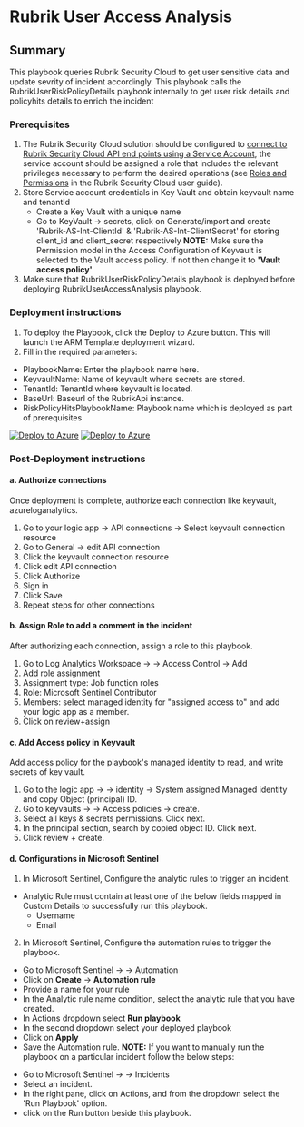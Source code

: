 # Rubrik User Access Analysis
## Summary
This playbook queries Rubrik Security Cloud to get user sensitive data and update sevrity of incident accordingly. This playbook calls the RubrikUserRiskPolicyDetails playbook internally to get user risk details and policyhits details to enrich the incident
### Prerequisites
1. The Rubrik Security Cloud solution should be configured to [connect to Rubrik Security Cloud API end points using a Service Account](https://docs.rubrik.com/en-us/saas/saas/polaris_api_access_with_service_accounts.html), the service account should be assigned a role that includes the relevant privileges necessary to perform the desired operations (see [Roles and Permissions](https://docs.rubrik.com/en-us/saas/saas/common/roles_and_permissions.html) in the Rubrik Security Cloud user guide).
2. Store Service account credentials in Key Vault and obtain keyvault name and tenantId
    * Create a Key Vault with a unique name
    * Go to KeyVault -> secrets, click on Generate/import and create 'Rubrik-AS-Int-ClientId' & 'Rubrik-AS-Int-ClientSecret' for storing client_id and client_secret respectively
    **NOTE:** Make sure the Permission model in the Access Configuration of Keyvault is selected to the Vault access policy. If not then change it to **'Vault access policy'**
3. Make sure that RubrikUserRiskPolicyDetails playbook is deployed before deploying RubrikUserAccessAnalysis playbook.
### Deployment instructions
1. To deploy the Playbook, click the Deploy to Azure button. This will launch the ARM Template deployment wizard.
2. Fill in the required parameters:
* PlaybookName: Enter the playbook name here.
* KeyvaultName: Name of keyvault where secrets are stored.
* TenantId: TenantId where keyvault is located.
* BaseUrl: Baseurl of the RubrikApi instance.
* RiskPolicyHitsPlaybookName: Playbook name which is deployed as part of prerequisites

[![Deploy to Azure](https://aka.ms/deploytoazurebutton)](https://portal.azure.com/#create/Microsoft.Template/uri/https%3A%2F%2Fraw.githubusercontent.com%2FAzure%2FAzure-Sentinel%2Fmaster%2FSolutions%2FRubrikSecurityCloud%2FPlaybooks%2FRubrikUserAccessAnalysis%2Fazuredeploy.json) [![Deploy to Azure](https://aka.ms/deploytoazuregovbutton)](https://portal.azure.us/#create/Microsoft.Template/uri/https%3A%2F%2Fraw.githubusercontent.com%2FAzure%2FAzure-Sentinel%2Fmaster%2FSolutions%2FRubrikSecurityCloud%2FPlaybooks%2FRubrikUserAccessAnalysis%2Fazuredeploy.json)
### Post-Deployment instructions
#### a. Authorize connections
Once deployment is complete, authorize each connection like keyvault, azureloganalytics.
1. Go to your logic app -> API connections -> Select keyvault connection resource
2. Go to General -> edit API connection
3. Click the keyvault connection resource
4. Click edit API connection
5. Click Authorize
6. Sign in
7. Click Save
8. Repeat steps for other connections
#### b. Assign Role to add a comment in the incident
After authorizing each connection, assign a role to this playbook.
1. Go to Log Analytics Workspace → <your workspace> → Access Control → Add
2. Add role assignment
3. Assignment type: Job function roles
4. Role: Microsoft Sentinel Contributor
5. Members: select managed identity for "assigned access to" and add your logic app as a member.
6. Click on review+assign
#### c. Add Access policy in Keyvault
Add access policy for the playbook's managed identity to read, and write secrets of key vault.
1. Go to the logic app → <your logic app> → identity → System assigned Managed identity and copy Object (principal) ID.
2. Go to keyvaults → <your keyvault> → Access policies → create.
3. Select all keys & secrets permissions. Click next.
4. In the principal section, search by copied object ID. Click next.
5. Click review + create.
#### d. Configurations in Microsoft Sentinel
1. In Microsoft Sentinel, Configure the analytic rules to trigger an incident.
  * Analytic Rule must contain at least one of the below fields mapped in Custom Details to successfully run this playbook.
    * Username
    * Email
2. In Microsoft Sentinel, Configure the automation rules to trigger the playbook. 
  * Go to Microsoft Sentinel -> <your workspace> -> Automation 
  * Click on **Create** -> **Automation rule**
  * Provide a name for your rule
  * In the Analytic rule name condition, select the analytic rule that you have created.
  * In Actions dropdown select **Run playbook**
  * In the second dropdown select your deployed playbook
  * Click on **Apply**
  * Save the Automation rule.
**NOTE:** If you want to manually run the playbook on a particular incident follow the below steps:
    
- Go to Microsoft Sentinel -> <your workspace> -> Incidents
- Select an incident.
- In the right pane, click on Actions, and from the dropdown select the 'Run Playbook' option.
- click on the Run button beside this playbook.
